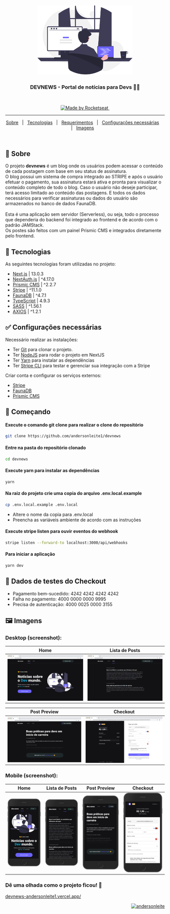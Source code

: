 <h1 align="center">

<img src="https://raw.githubusercontent.com/andersonleite1/devnews/082ab268a2cad1a04c0ecfc2b23d29352254f914/public/images/women.svg?token=ALM5YTWMRL767YM73VFFI5TDVWP4Q" alt="women coding" width="300px"/> 

</h1>

  <h3 align="center">DEVNEWS - Portal de notícias para Devs 👨‍💻</h3>
  <br>

  <p align="center">
    <a href="https://rocketseat.com.br">
      <img alt="Made by Rocketseat" src="https://img.shields.io/badge/Proposto%20Por-Rocketseat-purple?style=square">
    </a>
    <a href="https://www.linkedin.com/in/andersonleitedev/">
      <img alt="" src="https://img.shields.io/badge/Resolvido%20Por-Anderson%20Leite-blue?style=square">
    </a>
  </p>

---

<p align="center">
  <a href="#dart-sobre">Sobre</a> &#xa0; | &#xa0; 
  <a href="#rocket-tecnologias">Tecnologias</a> &#xa0; | &#xa0;
  <a href="#white_check_mark-requerimentos">Requerimentos</a> &#xa0; | &#xa0;
  <a href="#checkered_flag-configurações-necessárias">Configurações necessárias</a> &#xa0; &#xa0; | &#xa0;
  <a href="#framed_picture-imagens">Imagens</a> &#xa0; &#xa0;
</p>

<br>

## :dart: Sobre ##

O projeto <strong>devnews</strong> é um blog onde os usuários podem acessar o conteúdo de cada postagem com base em seu status de assinatura.<br/>
O blog possui um sistema de compra integrado ao STRIPE e após o usuário efetuar o pagamento, sua assinatura estará ativa e pronta 
para visualizar o conteúdo completo de todo o blog. Caso o usuário não deseje participar, terá acesso limitado ao conteúdo das postagens. 
E todos os dados necessários para verificar assinaturas ou dados do usuário são armazenados no banco de dados FaunaDB.
<br>
<br>
Esta é uma aplicação sem servidor (Serverless), ou seja, todo o processo que dependeria do backend foi integrado ao frontend e de acordo com o padrão JAMStack.
<br>
Os postes são feitos com um painel Prismic CMS e integrados diretamente pelo frontend.

## :rocket: Tecnologias ##

As seguintes tecnologias foram utilizadas no projeto:

- [Next.js](https://nextjs.org/) | 13.0.3
- [NextAuth.js](https://next-auth.js.org/) | ^4.17.0
- [Prismic CMS](https://prismic.io/) | ^2.2.7
- [Stripe](https://stripe.com/) | ^11.1.0
- [FaunaDB](https://fauna.com/) | ^4.7.1
- [TypeScript](https://www.typescriptlang.org/) | 4.9.3
- [SASS](https://sass-lang.com/) | ^1.56.1
- [AXIOS](https://axios-http.com/) | ^1.2.1

## :white_check_mark: Configurações necessárias ##

<p>Necessário realizar as instalações:</p>

- Ter [Git](https://git-scm.com/) para clonar o projeto.
- Ter [NodeJS](https://nodejs.org/en/) para rodar o projeto em NextJS
- Ter [Yarn](https://yarnpkg.com/) para instalar as dependências
- Ter [Stripe CLI](https://stripe.com/docs/stripe-cli) para testar e gerenciar sua integração com a Stripe

<p>Criar conta e configurar os serviços externos:</p>

- [Stripe](https://stripe.com/)
- [FaunaDB](https://fauna.com/)
- [Prismic CMS](https://prismic.io/)

## :checkered_flag: Começando ##

#### Execute o comando git clone para realizar o clone do repositório

```bash
git clone https://github.com/andersonleite1/devnews
```

#### Entre na pasta do repositório clonado
```bash
cd devnews
```

#### Execute yarn para instalar as dependências
```bash
yarn
```


#### Na raiz do projeto crie uma copia do arquivo .env.local.example<br/>

```bash
cp .env.local.example .env.local
```
- Altere o nome da copia para .env.local<br/>
- Preencha as variáveis ambiente de acordo com as instruções

#### Execute stripe listen para ouvir eventos do webhook
```bash
stripe listen --forward-to localhost:3000/api/webhooks
```

#### Para iniciar a aplicação
```bash
yarn dev
```

## :test_tube: Dados de testes do Checkout

- Pagamento bem-sucedido: 4242 4242 4242 4242
- Falha no pagamento: 4000 0000 0000 9995
- Precisa de autenticação: 4000 0025 0000 3155

## :framed_picture: Imagens ##

### Desktop (screenshot):

| Home  | Lista de Posts | 
| --- | --- |
| <img src="screenshots/Home-dev-news.png" /> | <img src="screenshots/Posts-dev-news.png" /> | 

| Post Preview | Checkout |
| --- | --- |
| <img src="screenshots/Post-full-dev-news.png" /> | <img src="screenshots/Checkout-dev-news.png" /> |

### Mobile (screenshot):

| Home | Lista de Posts | Post Preview | Checkout |
| --- | --- | --- | --- |
| <img src="screenshots/home-mobile.png" width='275px' /> | <img src="screenshots/posts-mobile.png" width='275px' /> | <img src="screenshots/post-mobile.png" width='275px' /> | <img src="screenshots/checkout-mobile.png" width='275px' /> |


### Dê uma olhada como o projeto ficou! :eyes:

[devnews-andersonleite1.vercel.app/](https://devnews-andersonleite1.vercel.app/)

<p align="right">
  <a href="https://www.linkedin.com/in/andersonleitedev/">
    <img src="https://i.ibb.co/vHJWtxz/andersonleite.png" alt="andersonleite" border="0" width="250px">
  </a>
</p>


